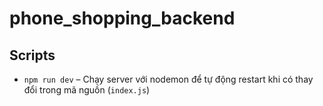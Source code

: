 # phone_shopping_backend
## Scripts

- `npm run dev` – Chạy server với nodemon để tự động restart khi có thay đổi trong mã nguồn (`index.js`)